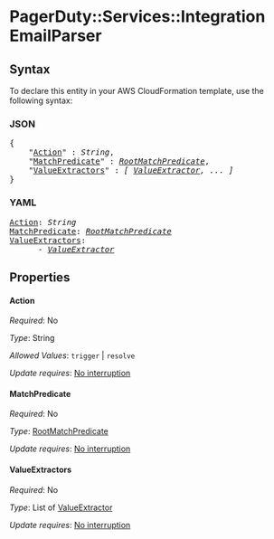 # PagerDuty::Services::Integration EmailParser

## Syntax

To declare this entity in your AWS CloudFormation template, use the following syntax:

### JSON

<pre>
{
    "<a href="#action" title="Action">Action</a>" : <i>String</i>,
    "<a href="#matchpredicate" title="MatchPredicate">MatchPredicate</a>" : <i><a href="rootmatchpredicate.md">RootMatchPredicate</a></i>,
    "<a href="#valueextractors" title="ValueExtractors">ValueExtractors</a>" : <i>[ <a href="valueextractor.md">ValueExtractor</a>, ... ]</i>
}
</pre>

### YAML

<pre>
<a href="#action" title="Action">Action</a>: <i>String</i>
<a href="#matchpredicate" title="MatchPredicate">MatchPredicate</a>: <i><a href="rootmatchpredicate.md">RootMatchPredicate</a></i>
<a href="#valueextractors" title="ValueExtractors">ValueExtractors</a>: <i>
      - <a href="valueextractor.md">ValueExtractor</a></i>
</pre>

## Properties

#### Action

_Required_: No

_Type_: String

_Allowed Values_: <code>trigger</code> | <code>resolve</code>

_Update requires_: [No interruption](https://docs.aws.amazon.com/AWSCloudFormation/latest/UserGuide/using-cfn-updating-stacks-update-behaviors.html#update-no-interrupt)

#### MatchPredicate

_Required_: No

_Type_: <a href="rootmatchpredicate.md">RootMatchPredicate</a>

_Update requires_: [No interruption](https://docs.aws.amazon.com/AWSCloudFormation/latest/UserGuide/using-cfn-updating-stacks-update-behaviors.html#update-no-interrupt)

#### ValueExtractors

_Required_: No

_Type_: List of <a href="valueextractor.md">ValueExtractor</a>

_Update requires_: [No interruption](https://docs.aws.amazon.com/AWSCloudFormation/latest/UserGuide/using-cfn-updating-stacks-update-behaviors.html#update-no-interrupt)

